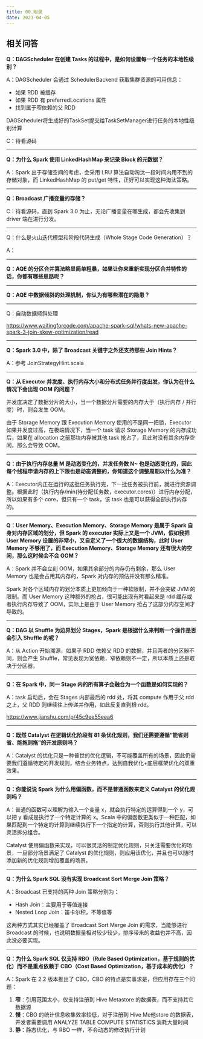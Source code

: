 ```yaml
---
title: 00.附录
date: 2021-04-05
---
```


## 相关问答

**Q：DAGScheduler 在创建 Tasks 的过程中，是如何设置每一个任务的本地性级别？**

A：DAGScheduler 会通过 SchedulerBackend 获取集群资源的可用信息：

- 如果 RDD 被缓存
- 如果 RDD 有 preferredLocations 属性
- 找到属于窄依赖的父 RDD

DAGScheduler将生成好的TaskSet提交给TaskSetManager进行任务的本地性级别计算

C：待看源码

---

**Q：为什么 Spark 使用 LinkedHashMap 来记录 Block 的元数据？**

A：Spark 出于存储空间的考虑，会采用 LRU 算法自动淘汰一段时间内用不到的存储对象，而 LinkedHashMap 的 put/get 特性，正好可以实现这种淘汰策略。

---

**Q：Broadcast 广播变量的存储？**

C：待看源码，直到 Spark 3.0 为止，无论广播变量在哪生成，都会先收集到 driver 端在进行分发。

---

Q：什么是火山迭代模型和阶段代码生成（Whole Stage Code Generation）？

A：

---

**Q：AQE 的分区合并算法略显简单粗暴，如果让你来重新实现分区合并特性的话，你都有哪些思路呢？**

---

**Q：AQE 中数据倾斜的处理机制，你认为有哪些潜在的隐患？**

---

Q：自动数据倾斜处理

https://www.waitingforcode.com/apache-spark-sql/whats-new-apache-spark-3-join-skew-optimization/read

---

**Q：Spark 3.0 中，除了 Broadcast 关键字之外还支持那些 Join Hints？**

A：参考 JoinStrategyHint.scala

---

**Q：从 Executor 并发度、执行内存大小和分布式任务并行度出发，你认为在什么情况下会出现 OOM 的问题？**

并发度决定了数据分片的大小，当一个数据分片需要的内存大于（执行内存 / 并行度）时，则会发生 OOM。

由于 Storage Memory 跟 Execution Memory 使用的不是同一把锁，Executor 如果并发度过高，在极端情况下，当一个 task 请求 Storage Memory 的内存成功后，如果在 allocation 之前那块内存被其他 task 抢占了，且此时没有其余内存空闲，那么会导致 OOM。

---

**Q：由于执行内存总量 M 是动态变化的，并发任务数 N~ 也是动态变化的，因此每个线程申请内存的上下限也是动态调整的，你知道这个调整周期以什么为准？**

A：Executor内正在运行的这批任务执行完，下一批任务被执行前，就进行资源调整。根据此时（执行内存/min(待分配任务数，executor.cores)）进行内存分配，所以如果有多个 core，但只有一个 task，该 task 也是可以获得全部执行内存的。

----

**Q：User Memory、Execution Memory、Storage Memory 是属于 Spark 自身对内存区域的划分，但 Spark 的 executor 实际上又是一个 JVM，假如我把 User Memory 设置的非常小，又自定义了一个很大的数据结构，此时 User Memory 不够用了，而 Execution Memory、Storage Memory 还有很大的空闲，那么这时候会不会 OOM？**

A：Spark 并不会立刻 OOM，如果其余部分的内存仍有剩余，那么 User Memory 也是会占用其内存的，Spark 对内存的预估并没有那么精准。

Spark 对各个区域内存的划分本质上更加倾向于一种软限制，并不会突破 JVM 的限制。而 User Memory 这种额外的抢占，很可能出现有时看起来是 rdd 缓存或者执行内存导致了 OOM，实际上是由于 User Memory 抢占了这部分内存空间才导致的。

---

**Q：DAG 以 Shuffle 为边界划分 Stages，Spark 是根据什么来判断一个操作是否会引入 Shuffle 的呢？**

A：从 Action 开始溯源，如果子 RDD 依赖父 RDD 的数据，并且两者的分区器不同，则会产生 Shuffle，常见表现为宽依赖，窄依赖则不一定，所以本质上还是取决于分区器。

---

**Q：在 Spark 中，同一 Stage 内的所有算子会融合为一个函数是如何实现的？**

A：task 启动后，会在 Stages 内部最后的 rdd 处，将其 compute 作用于父 rdd 之上，父 RDD 则继续往上传递并作用，如此反复直到根 rdd。

https://www.jianshu.com/p/45c9ee55eea6

---

**Q：既然 Catalyst 在逻辑优化阶段有 81 条优化规则，我们还需要遵循“能省则省、能拖则拖”的开发原则吗？**

A：Catalyst 的优化只是一种普世的优化逻辑，不可能覆盖所有的场景，因此仍需要我们遵循特定的开发规则，结合业务特点，达到自我优化+底层框架优化的双重效果。

---

**Q：你能说说 Spark 为什么用偏函数，而不是普通函数来定义 Catalyst 的优化规则吗？**

A：普通的函数可以理解为输入一个变量 x，就会执行特定的运算得到一个 y，可以把 y 看成是执行了一个特定计算的 x。Scala 中的偏函数更类似于一种匹配，如果匹配到一个特定的计算则继续执行下一个指定的计算，否则执行其他计算，可以灵活拆分组合。

Catalyst 使用偏函数来实现，可以很灵活的制定优化规则，只关注需要优化的场景，一旦部分场景满足了 Catalyst 的优化规则，则应用该优化，并且也可以随时添加新的优化规则增加覆盖的场景。

---

**Q：为什么 Spark SQL 没有实现 Broadcast Sort Merge Join 策略？**

A：Broadcast 已支持的两种 Join 策略分别为：

- Hash Join：主要用于等值连接
- Nested Loop Join：笛卡尔积，不等值等

这两种方式其实已经覆盖了 Broadcast Sort Merge Join 的需求，当能够进行 Broadcast 的时候，也说明数据量相对较少较少，排序带来的收益也并不高，因此没必要实现。

---

**Q：为什么 Spark SQL 仅支持 RBO（Rule Based Optimization，基于规则的优化）而不是重点依赖于 CBO（Cost Based Optimization，基于成本的优化）？**

A：Spark 在 2.2 版本推出了 CBO，CBO 的特点是实事求是，但应用存在三个问题：

1. **窄**：引用范围太小，仅支持注册到 Hive Metastore 的数据表，而不支持其它数据源
2. **慢**：CBO 的统计信息收集效率较低，对于注册到 Hive Me他store 的数据表，开发者需要调用 ANALYZE TABLE COMPUTE STATISTICS 消耗大量时间
3. **静**：静态优化，与 RBO 一样，不会动态的修改执行计划